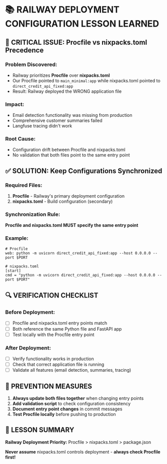 📚 RAILWAY DEPLOYMENT CONFIGURATION LESSON LEARNED
==================================================

## 🚨 CRITICAL ISSUE: Procfile vs nixpacks.toml Precedence

### Problem Discovered:
- Railway prioritizes **Procfile** over **nixpacks.toml**
- Our Procfile pointed to `main_minimal:app` while nixpacks.toml pointed to `direct_credit_api_fixed:app`
- Result: Railway deployed the WRONG application file

### Impact:
- Email detection functionality was missing from production
- Comprehensive customer summaries failed
- Langfuse tracing didn't work

### Root Cause:
- Configuration drift between Procfile and nixpacks.toml
- No validation that both files point to the same entry point

## ✅ SOLUTION: Keep Configurations Synchronized

### Required Files:
1. **Procfile** - Railway's primary deployment configuration
2. **nixpacks.toml** - Build configuration (secondary)

### Synchronization Rule:
**Procfile and nixpacks.toml MUST specify the same entry point**

### Example:
```
# Procfile
web: python -m uvicorn direct_credit_api_fixed:app --host 0.0.0.0 --port $PORT

# nixpacks.toml
[start]
cmd = "python -m uvicorn direct_credit_api_fixed:app --host 0.0.0.0 --port $PORT"
```

## 🔍 VERIFICATION CHECKLIST

### Before Deployment:
- [ ] Procfile and nixpacks.toml entry points match
- [ ] Both reference the same Python file and FastAPI app
- [ ] Test locally with the Procfile entry point

### After Deployment:
- [ ] Verify functionality works in production
- [ ] Check that correct application file is running
- [ ] Validate all features (email detection, summaries, tracing)

## 🎯 PREVENTION MEASURES

1. **Always update both files together** when changing entry points
2. **Add validation script** to check configuration consistency
3. **Document entry point changes** in commit messages
4. **Test Procfile locally** before pushing to production

## 📝 LESSON SUMMARY

**Railway Deployment Priority:** Procfile > nixpacks.toml > package.json

**Never assume** nixpacks.toml controls deployment - **always check Procfile first!**

